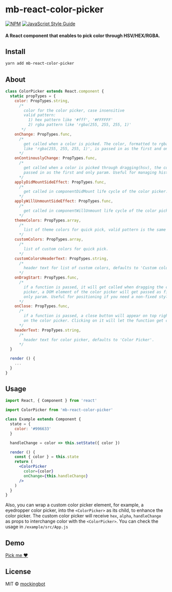 # mb-react-color-picker

>

[![NPM](https://img.shields.io/npm/v/mb-react-color-picker.svg)](https://www.npmjs.com/package/mb-react-color-picker) [![JavaScript Style Guide](https://img.shields.io/badge/code_style-standard-brightgreen.svg)](https://standardjs.com)

#### A React component that enables to pick color through HSV/HEX/RGBA.


## Install

```bash
yarn add mb-react-color-picker
```

## About
```jsx
class ColorPicker extends React.component {
  static propTypes = {
    color: PropTypes.string,
      /*
        color for the color picker, case insensitive
        valid pattern:
          1) hex pattern like '#fff', '#FFFFFF'
          2) rgba pattern like 'rgba(255, 255, 255, 1)'
       */
    onChange: PropTypes.func,
      /*
        get called when a color is picked. The color, formatted to rgba pattern,
        like 'rgba(255, 255, 255, 1)', is passed in as the first and only param.
      */
    onContinouslyChange: PropTypes.func,
      /*
        get called when a color is picked through dragging(hsv), the color is
        passed in as the first and only param. Useful for managing history.
      */
    applyDidMountSideEffect: PropTypes.func,
      /*
        get called in componentDidMount life cycle of the color picker.
      */
    applyWillUnmountSideEffect: PropTypes.func,
      /*
        get called in componentWillUnmount life cycle of the color picker.
      */
    themeColors: PropTypes.array,
      /*
        list of theme colors for quick pick, valid pattern is the same as above.
      */
    customColors: PropTypes.array,
      /*
        list of custom colors for quick pick.
      */
    customColorsHeaderText: PropTypes.string,
      /*
        header text for list of custom colors, defaults to 'Custom colors'.
      */
    onDragStart: PropTypes.func,
      /*
        if a function is passed, it will get called when dragging the color
        picker, a DOM element of the color picker will get passed as first and
        only param. Useful for positioning if you need a non-fixed style.
      */
    onClose: PropTypes.func,
      /*
        if a function is passed, a close button will appear on top right corner
        on the color picker. Clicking on it will let the function get called.
      */
    headerText: PropTypes.string,
      /*
        header text for color picker, defaults to 'Color Picker'.
      */
  }

  render () {
    ...
  }
}
```


## Usage

```jsx
import React, { Component } from 'react'

import ColorPicker from 'mb-react-color-picker'

class Example extends Component {
  state = {
    color: '#996633'
  }

  handleChange = color => this.setState({ color })

  render () {
    const { color } = this.state
    return (
      <ColorPicker
        color={color}
        onChange={this.handleChange}
      />
    )
  }
}
```

Also, you can wrap a custom color picker element, for example, a eyedropper color picker, into the `<ColorPicker>` as its child, to enhance the color picker. The custom color picker will receive `hex`, `alpha`, `handleChange` as props to interchange color with the `<ColorPicker>`. You can check the usage in `/example/src/App.js`


## Demo
[Pick me :hearts:](https://mockingbot.github.io/mb-color-picker/)


## License

MIT © [mockingbot](https://github.com/mockingbot)
